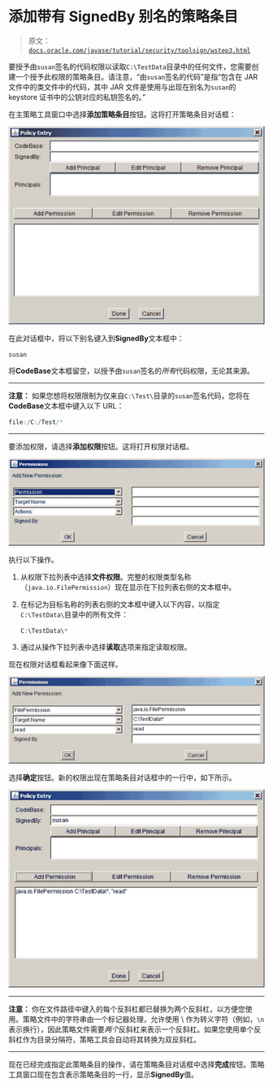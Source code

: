 # 添加带有 SignedBy 别名的策略条目

> 原文：[`docs.oracle.com/javase/tutorial/security/toolsign/wstep3.html`](https://docs.oracle.com/javase/tutorial/security/toolsign/wstep3.html)

要授予由`susan`签名的代码权限以读取`C:\TestData`目录中的任何文件，您需要创建一个授予此权限的策略条目。请注意，“由`susan`签名的代码”是指“包含在 JAR 文件中的类文件中的代码，其中 JAR 文件是使用与出现在别名为`susan`的 keystore 证书中的公钥对应的私钥签名的。”

在主策略工具窗口中选择**添加策略条目**按钮。这将打开策略条目对话框：

![策略条目对话框](img/3c564acdfa5f545df2ecf819a4941040.png)

在此对话框中，将以下别名键入到**SignedBy**文本框中：

```java
susan

```

将**CodeBase**文本框留空，以授予由`susan`签名的*所有*代码权限，无论其来源。

* * *

**注意：** 如果您想将权限限制为仅来自`C:\Test\`目录的`susan`签名代码，您将在**CodeBase**文本框中键入以下 URL：

```java
file:/C:/Test/*

```

* * *

要添加权限，请选择**添加权限**按钮。这将打开权限对话框。

![权限对话框](img/d835a9db408a06b19edb28fc4d18cdd6.png)

执行以下操作。

1.  从权限下拉列表中选择**文件权限**。完整的权限类型名称（`java.io.FilePermission`）现在显示在下拉列表右侧的文本框中。

1.  在标记为目标名称的列表右侧的文本框中键入以下内容，以指定`C:\TestData\`目录中的所有文件：

    ```java
    C:\TestData\*

    ```

1.  通过从操作下拉列表中选择**读取**选项来指定读取权限。

现在权限对话框看起来像下面这样。

![填写字段的权限对话框](img/e1f6d7748b787156d6565a88b1e84057.png)

选择**确定**按钮。新的权限出现在策略条目对话框中的一行中，如下所示。

![新的权限出现在策略条目对话框中](img/4d328e154caf475e0ec47459e4cdb078.png)

* * *

**注意：** 你在文件路径中键入的每个反斜杠都已替换为两个反斜杠，以方便您使用。策略文件中的字符串由一个标记器处理，允许使用 \ 作为转义字符（例如，`\n` 表示换行），因此策略文件需要*两个*反斜杠来表示一个反斜杠。如果您使用单个反斜杠作为目录分隔符，策略工具会自动将其转换为双反斜杠。

* * *

现在已经完成指定此策略条目的操作，请在策略条目对话框中选择**完成**按钮。策略工具窗口现在包含表示策略条目的一行，显示**SignedBy**值。
